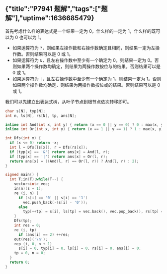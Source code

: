 {"title":"P7941 题解","tags":["题解"],"uptime":1636685479}
---
首先考虑什么样的表达式是一个结果一定为 $0$，什么样的一定为 $1$，什么样的既可以为 $0$ 也可以为 $1$。

- 如果运算符为 `?`，则如果左操作数和右操作数确定且相同，则结果一定为左操作数。否则结果可以是 $0$ 或 $1$。
- 如果运算符为 `&`，且左右操作数中至少有一个确定为 $0$，则结果一定为 $0$。否则如果两个操作数均确定，则结果为两操作数按位与的结果。否则结果可以是 $0$ 或 $1$。
- 如果运算符为 `|`，且左右操作数中至少有一个确定为 $1$，则结果一定为 $1$。否则如果两个操作数均确定，则结果为两操作数按位或的结果。否则结果可以是 $0$ 或 $1$。

我们可以先建立出表达式树，从叶子节点到根节点依次转移即可。

```cpp
char s[N], typ[N];
int n, ls[N], rs[N], tp, ans[N];

inline int And(int x, int y) { return (x == 0 || y == 0) ? 0 : max(x, y); }
inline int Or(int x, int y) { return (x == 1 || y == 1) ? 1 : max(x, y); }

int Dfs(int x) {
  if (x <= 0) return -x;
  int l = Dfs(ls[x]), r = Dfs(rs[x]);
  if (typ[x] == '&') return ans[x] = And(l, r);
  if (typ[x] == '|') return ans[x] = Or(l, r);
  return ans[x] = ((And(l, r) == Or(l, r)) ? And(l, r) : 2);
}

signed main() {
  int T;in(T);while(T--) {
    vector<int> vec;
    in(n)(s + 1);
    re (i, n) {
      if (s[i] == '0' || s[i] == '1')
        vec.push_back(-(s[i] - '0'));
      else
        typ[++tp] = s[i], ls[tp] = vec.back(), vec.pop_back(), rs[tp] = vec.back(), vec.back() = tp;
    }
    Dfs(tp);
    int res = 0;
    re (i, tp)
      if (ans[i] == 2) ++res;
    out(res)('\n');
    rep (i, 0, n + 1)
      s[i] = 0, typ[i] = 0, ls[i] = 0, rs[i] = 0, ans[i] = 0;
    tp = 0, n = 0;
  }
  return 0;
}
```